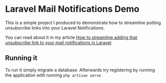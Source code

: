 # Laravel Mail Notifications Demo
This is a simple project I produced to demonstrate how to streamline putting
unsubscribe links into your Laravel Notifications.

You can read about it in my article
 [How to streamline adding that unsubscribe link to your mail notifications in Laravel](https://medium.com/@SlyFireFox/how-to-streamline-adding-that-unsubscribe-link-to-your-mail-notifications-in-laravel-41b03474fb98).

## Running it
To run it simply migrate a database. Afterwards
try registering by running the application with
running ```php artisan serve```